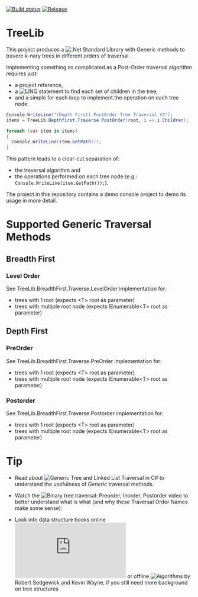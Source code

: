 [![Build status](https://ci.appveyor.com/api/projects/status/de18xc6i431xnlvg?svg=true)](https://ci.appveyor.com/project/Dirkster99/treelib)
[![Release](https://img.shields.io/github/release/Dirkster99/TreeLib.svg)](https://github.com/Dirkster99/TreeLib/releases/latest)

# TreeLib
This project produces a ![.Net Standard](https://docs.microsoft.com/en-us/dotnet/standard/net-standard)
Library with Generic methods to travere k-nary trees in different orders of traversal.

Implementing something as complicated as a Post-Order traversal algorithm requires just:
* a project reference,
* a ![LINQ](https://msdn.microsoft.com/en-us/library/bb308959.aspx) statement to find each set of children in the tree,
* and a simple for each loop to implement the operation on each tree node:

```C#
Console.WriteLine("(Depth First) PostOrder Tree Traversal V3");
items = TreeLib.Depthfirst.Traverse.PostOrder(root, i => i.Children);

foreach (var item in items)
{
  Console.WriteLine(item.GetPath());
}
```
This pattern leads to a clear-cut separation of:
* the traversal algorithm and
* the operations performed on each tree node (e.g.: `Console.WriteLine(item.GetPath());`).

The project in this repository contains a demo console project to demo its usage in more detail.

# Supported Generic Traversal Methods

## Breadth First
### Level Order
See TreeLib.BreadthFirst.Traverse.LevelOrder implementation for:

* trees with 1 root (expects &lt;T> root as parameter)
* trees with multiple root node (expects IEnumerable&lt;T> root as parameter)

## Depth First
### PreOrder
See TreeLib.BreadthFirst.Traverse.PreOrder implementation for:

* trees with 1 root (expects &lt;T> root as parameter)
* trees with multiple root node (expects IEnumerable&lt;T> root as parameter)

### Postorder
See TreeLib.BreadthFirst.Traverse.Postorder implementation for:

* trees with 1 root (expects &lt;T> root as parameter)
* trees with multiple root node (expects IEnumerable&lt;T> root as parameter)

# Tip
* Read about ![Generic Tree and Linked List Traversal in C#](http://www.codeducky.org/easy-tree-and-linked-list-traversal-in-c/) to understand the usefulness of *Generic* traversal methods.

* Watch the
![Binary tree traversal: Preorder, Inorder, Postorder](https://www.youtube.com/watch?v=gm8DUJJhmY4)
video to better understand what is what (and why these Traversal Order Names make some sense):

* Look into data structure books online ![Introduction to Trees, Binary Search Trees](https://cathyatseneca.gitbooks.io/data-structures-and-algorithms/introduction_to_trees,_binary_search_trees/definitions.html) or offline *![Algorithms](http://algs4.cs.princeton.edu/home/)* by Robert Sedgewick and Kevin Wayne, if you still need more background on tree structures 
